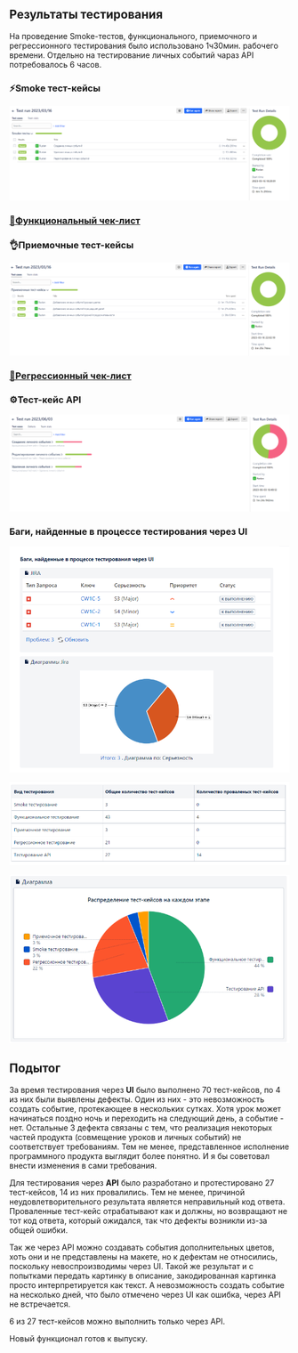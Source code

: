## Результаты тестирования

На проведение Smoke-тестов, функционального, приемочного и регрессионного тестирования было использовано 1ч30мин. рабочего времени. Отдельно на тестирование личных событий чараз API потребовалось 6 часов.


### ⚡Smoke тест-кейсы

![](/documents/pic/Result_smoke.png)

### [🔧Функциональный чек-лист](https://github.com/RuslanPir/QA_Ingener_portfolio/blob/68a348345eb811f25cf6258b0869a33cda6868a5/documents/Result_func.pdf)

### 👌Приемочные тест-кейсы

![](/documents/pic/Result_accept.png)

### [🔨Регрессионный чек-лист](https://github.com/RuslanPir/QA_Ingener_portfolio/blob/68a348345eb811f25cf6258b0869a33cda6868a5/documents/Result_rege.pdf)

### ⚙️Тест-кейс API

![](/documents/pic/Result_API.png)


### Баги, найденные в процессе тестирования через UI

![](/documents/pic/Bugs_UI.png)

![](/documents/pic/Bugs_UI-2.png)

![](/documents/pic/Quantity_TC.png)

## Подытог

За время тестирования через **UI** было выполнено 70 тест-кейсов, по 4 из них были выявлены дефекты. Один из них - это невозможность создать событие, протекающее в нескольких сутках. Хотя урок может начинаться поздно ночь и переходить на следующий день, а событие - нет. Остальные 3 дефекта связаны с тем, что реализация некоторых частей продукта (совмещение уроков и личных событий) не соответствует требованиям. Тем не менее, представленное исполнение программного продукта выглядит более понятно. И я бы советовал внести изменения в сами требования. 

Для тестирования через **API** было разработано и протестировано 27 тест-кейсов, 14 из них провалились. Тем не менее, причиной неудовлетворительного результата является неправильный код ответа. Проваленные тест-кейс отрабатывают как и должны, но возвращают не тот код ответа, который ожидался, так что дефекты возникли из-за общей ошибки. 

Так же через API можно создавать события дополнительных цветов, хоть они и не представлены на макете, но к дефектам не относились, поскольку невоспроизводимы через UI. Такой же результат и с попытками передать картинку в описание, закодированная картинка просто интерпретируется как текст. А невозможность создать событие на несколько дней, что было отмечено через UI как ошибка, через API не встречается.

6 из 27 тест-кейсов можно выполнить только через API.

Новый функционал готов к выпуску.
